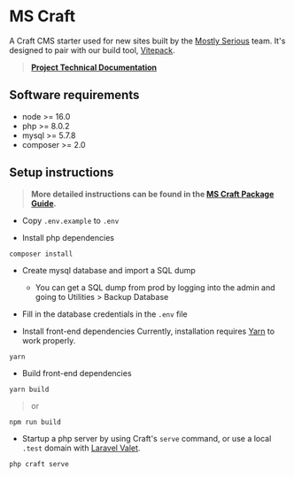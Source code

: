 # MS Craft

A Craft CMS starter used for new sites built by the [Mostly Serious](https://www.mostlyserious.io) team. It's designed to pair with our build tool, [Vitepack](https://github.com/mostlyserious/vitepack).

> **[Project Technical Documentation](#)**

## Software requirements
- node >= 16.0
- php >= 8.0.2
- mysql >= 5.7.8
- composer >= 2.0

## Setup instructions

> **More detailed instructions can be found in the [MS Craft Package Guide](https://www.notion.so/mostlyserious/MS-Craft-Package-Guide-528990ba0bbb47a7b4408fb2cc25b0ec).**

- Copy `.env.example` to `.env`

- Install php dependencies

```
composer install
```

- Create mysql database and import a SQL dump
    - You can get a SQL dump from prod by logging into the admin and going to Utilities > Backup Database

- Fill in the database credentials in the `.env` file

- Install front-end dependencies
Currently, installation requires [Yarn](https://yarnpkg.com) to work properly.

```shell
yarn
```

- Build front-end dependencies

```shell
yarn build
```

> or

```shell
npm run build
```

- Startup a php server by using Craft's `serve` command, or use a local `.test` domain with [Laravel Valet](https://laravel.com/docs/9.x/valet).

```shell
php craft serve
```
